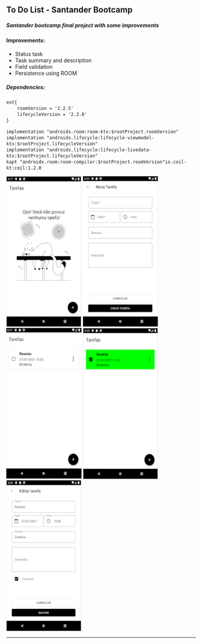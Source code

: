 ## To Do List - Santander Bootcamp



##### Santander bootcamp final project with some improvements



#### Improvements:

- Status task
- Task summary and description
- Field validation
- Persistence using ROOM



##### Dependencies:



```
ext{
    roomVersion = '2.2.5'
    lifecycleVersion = '2.2.0'
}
```



```
implementation "androidx.room:room-ktx:$rootProject.roomVersion"
implementation "androidx.lifecycle:lifecycle-viewmodel-ktx:$rootProject.lifecycleVersion"
implementation "androidx.lifecycle:lifecycle-livedata-ktx:$rootProject.lifecycleVersion"
kapt "androidx.room:room-compiler:$rootProject.roomVersion"io.coil-kt:coil:1.2.0
```



<img src="./readme/home.PNG" width="200" height="400" />			 <img src="./readme/newtask.PNG" width="200" height="400" />			 <img src="./readme/homewithtask.PNG" width="200" height="400" />  <img src="./readme/homewithfinishtask.PNG" width="200" height="400" /><img src="./readme/edittask.PNG" width="200" height="400" />

---


